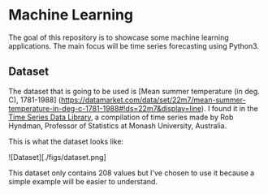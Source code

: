 # Machine Learning

The goal of this repository is to showcase some machine learning applications.
The main focus will be time series forecasting using Python3.

## Dataset

The dataset that is going to be used is [Mean summer temperature (in deg. C),
1781-1988]
(https://datamarket.com/data/set/22m7/mean-summer-temperature-in-deg-c-1781-1988#!ds=22m7&display=line).
I found it in the [Time Series Data Library](https://datamarket.com/data/list/?q=provider:tsdl),
a compilation of time series made by Rob Hyndman, Professor of Statistics at
Monash University, Australia.

This is what the dataset looks like:

![Dataset][./figs/dataset.png]

This dataset only contains 208 values but I've chosen to use it because a simple
example will be easier to understand.